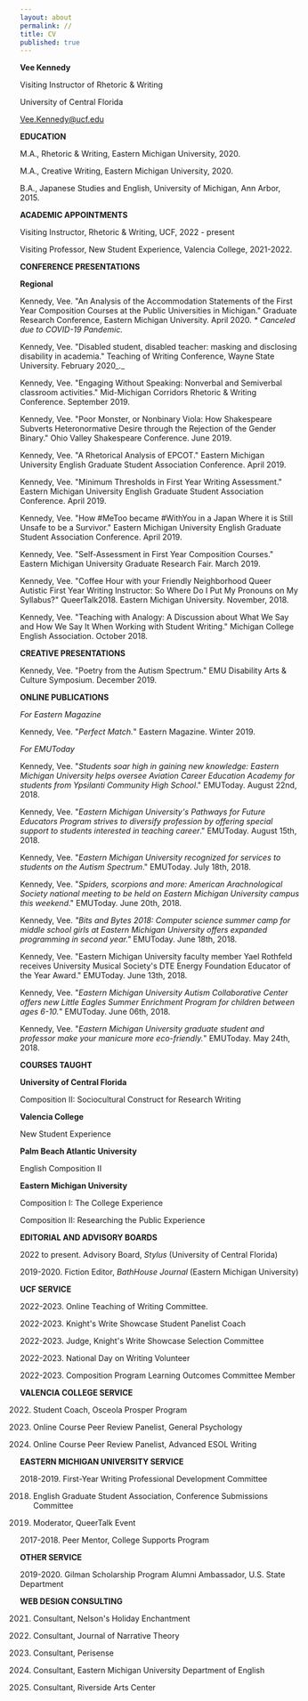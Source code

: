 ```yaml
---
layout: about
permalink: //
title: CV
published: true
---
```

**Vee Kennedy**

Visiting Instructor of Rhetoric & Writing

University of Central Florida

Vee.Kennedy@ucf.edu

**EDUCATION**

M.A., Rhetoric & Writing, Eastern Michigan University, 2020.

M.A., Creative Writing, Eastern Michigan University, 2020.

B.A., Japanese Studies and English, University of Michigan, Ann Arbor, 2015.

**ACADEMIC APPOINTMENTS**

Visiting Instructor, Rhetoric & Writing, UCF, 2022 - present

Visiting Professor, New Student Experience, Valencia College, 2021-2022.

**CONFERENCE PRESENTATIONS**

**Regional**

Kennedy, Vee. "An Analysis of the Accommodation Statements of the First Year Composition Courses at the Public Universities in Michigan." Graduate Research Conference, Eastern Michigan University. April 2020. _\* Canceled due to COVID-19 Pandemic._

Kennedy, Vee. "Disabled student, disabled teacher: masking and disclosing disability in academia." Teaching of Writing Conference, Wayne State University. February 2020_._

Kennedy, Vee. "Engaging Without Speaking: Nonverbal and Semiverbal classroom activities." Mid-Michigan Corridors Rhetoric & Writing Conference. September 2019.

Kennedy, Vee. "Poor Monster, or Nonbinary Viola: How Shakespeare Subverts Heteronormative Desire through the Rejection of the Gender Binary." Ohio Valley Shakespeare Conference. June 2019.

Kennedy, Vee. "A Rhetorical Analysis of EPCOT." Eastern Michigan University English Graduate Student Association Conference. April 2019.

Kennedy, Vee. "Minimum Thresholds in First Year Writing Assessment." Eastern Michigan University English Graduate Student Association Conference. April 2019.

Kennedy, Vee. "How #MeToo became #WithYou in a Japan Where it is Still Unsafe to be a Survivor." Eastern Michigan University English Graduate Student Association Conference. April 2019.

Kennedy, Vee. "Self-Assessment in First Year Composition Courses." Eastern Michigan University Graduate Research Fair. March 2019.

Kennedy, Vee. "Coffee Hour with your Friendly Neighborhood Queer Autistic First Year Writing Instructor: So Where Do I Put My Pronouns on My Syllabus?" QueerTalk2018. Eastern Michigan University. November, 2018.

Kennedy, Vee. "Teaching with Analogy: A Discussion about What We Say and How We Say It When Working with Student Writing." Michigan College English Association. October 2018.

**CREATIVE PRESENTATIONS**

Kennedy, Vee. "Poetry from the Autism Spectrum." EMU Disability Arts & Culture Symposium. December 2019.

**ONLINE PUBLICATIONS**

_For Eastern Magazine_

Kennedy, Vee. "_Perfect Match._" Eastern Magazine. Winter 2019.

_For EMUToday_

Kennedy, Vee. "_Students soar high in gaining new knowledge: Eastern Michigan University helps oversee Aviation Career Education Academy for students from Ypsilanti Community High School_." EMUToday. August 22nd, 2018.

Kennedy, Vee. "_Eastern Michigan University's Pathways for Future Educators Program strives to diversify profession by offering special support to students interested in teaching career_." EMUToday. August 15th, 2018.

Kennedy, Vee. "_Eastern Michigan University recognized for services to students on the Autism Spectrum_." EMUToday. July 18th, 2018.

Kennedy, Vee. "_Spiders, scorpions and more: American Arachnological Society national meeting to be held on Eastern Michigan University campus this weekend_." EMUToday. June 20th, 2018.

Kennedy, Vee. _"Bits and Bytes 2018: Computer science summer camp for middle school girls at Eastern Michigan University offers expanded programming in second year."_ EMUToday. June 18th, 2018.

Kennedy, Vee. "Eastern Michigan University faculty member Yael Rothfeld receives University Musical Society's DTE Energy Foundation Educator of the Year Award." EMUToday. June 13th, 2018.

Kennedy, Vee. "_Eastern Michigan University Autism Collaborative Center offers new Little Eagles Summer Enrichment Program for children between ages 6-10._" EMUToday. June 06th, 2018.

Kennedy, Vee. "_Eastern Michigan University graduate student and professor make your manicure more eco-friendly._" EMUToday. May 24th, 2018.

**COURSES TAUGHT**

**University of Central Florida**

Composition II: Sociocultural Construct for Research Writing

**Valencia College**

New Student Experience

**Palm Beach Atlantic University**

English Composition II

**Eastern Michigan University**

Composition I: The College Experience

Composition II: Researching the Public Experience

**EDITORIAL AND ADVISORY BOARDS**

2022 to present. Advisory Board, _Stylus_ (University of Central Florida)

2019-2020. Fiction Editor, _BathHouse Journal_ (Eastern Michigan University)

**UCF SERVICE**

2022-2023. Online Teaching of Writing Committee.

2022-2023. Knight's Write Showcase Student Panelist Coach

2022-2023. Judge, Knight's Write Showcase Selection Committee

2022-2023. National Day on Writing Volunteer

2022-2023. Composition Program Learning Outcomes Committee Member

**VALENCIA COLLEGE SERVICE**

2022. Student Coach, Osceola Prosper Program

2022. Online Course Peer Review Panelist, General Psychology

2021. Online Course Peer Review Panelist, Advanced ESOL Writing

**EASTERN MICHIGAN UNIVERSITY SERVICE**

2018-2019. First-Year Writing Professional Development Committee

2018. English Graduate Student Association, Conference Submissions Committee

2018. Moderator, QueerTalk Event

2017-2018. Peer Mentor, College Supports Program

**OTHER SERVICE**

2019-2020. Gilman Scholarship Program Alumni Ambassador, U.S. State Department

**WEB DESIGN CONSULTING**

2021. Consultant, Nelson's Holiday Enchantment

2019. Consultant, Journal of Narrative Theory

2019. Consultant, Perisense

2018. Consultant, Eastern Michigan University Department of English

2017. Consultant, Riverside Arts Center


